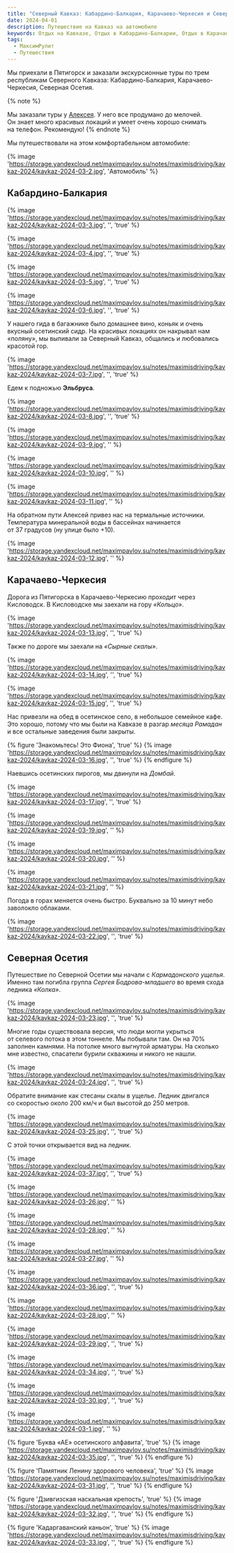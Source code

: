```yaml
---
title: "Северный Кавказ: Кабардино-Балкария, Карачаево-Черкесия и Северная Осетия"
date: 2024-04-01
description: Путешествие на Кавказ на автомобиле
keywords: Отдых на Кавказе, Отдых в Кабардино-Балкарии, Отдых в Карачаево-Черкесии, Отдых в Северной Осетии, Путешествие на Кавказ, На Кавказ на машине, Эльбрус, Домбай, Пятигорск, Эльбрус на машине, Домбай на машине, Пятигорск на машине
tags:
  - МаксимРулит
  - Путешествия
---
```


Мы&nbsp;приехали в&nbsp;Пятигорск и&nbsp;заказали экскурсионные туры по&nbsp;трем республикам Северного Кавказа: Кабардино-Балкария, Карачаево-Черкесия, Северная Осетия.

{% note %}

Мы&nbsp;заказали туры у&nbsp;[Алексея](https://alextouristik.ru). У&nbsp;него все продумано до&nbsp;мелочей. Он&nbsp;знает много красивых локаций и&nbsp;умеет очень хорошо снимать на&nbsp;телефон. Рекомендую!
{% endnote %}

Мы&nbsp;путешествовали на&nbsp;этом комфортабельном автомобиле:

{% image 'https://storage.yandexcloud.net/maximpavlov.su/notes/maximisdriving/kavkaz-2024/kavkaz-2024-03-2.jpg', 'Автомобиль' %}

## Кабардино-Балкария

{% image 'https://storage.yandexcloud.net/maximpavlov.su/notes/maximisdriving/kavkaz-2024/kavkaz-2024-03-3.jpg', '', 'true' %}

{% image 'https://storage.yandexcloud.net/maximpavlov.su/notes/maximisdriving/kavkaz-2024/kavkaz-2024-03-4.jpg', '', 'true' %}

{% image 'https://storage.yandexcloud.net/maximpavlov.su/notes/maximisdriving/kavkaz-2024/kavkaz-2024-03-5.jpg', '', 'true' %}

{% image 'https://storage.yandexcloud.net/maximpavlov.su/notes/maximisdriving/kavkaz-2024/kavkaz-2024-03-6.jpg', '', 'true' %}

У&nbsp;нашего гида в&nbsp;багажнике было домашнее вино, коньяк и&nbsp;очень вкусный осетинский сидр. На&nbsp;красивых локациях он&nbsp;накрывал нам &laquo;поляну&raquo;, мы&nbsp;выпивали за&nbsp;Северный Кавказ, общались и&nbsp;любовались красотой гор.

{% image 'https://storage.yandexcloud.net/maximpavlov.su/notes/maximisdriving/kavkaz-2024/kavkaz-2024-03-7.jpg', '', 'true' %}

Едем к&nbsp;подножью **Эльбруса**.

{% image 'https://storage.yandexcloud.net/maximpavlov.su/notes/maximisdriving/kavkaz-2024/kavkaz-2024-03-8.jpg', '', 'true' %}

{% image 'https://storage.yandexcloud.net/maximpavlov.su/notes/maximisdriving/kavkaz-2024/kavkaz-2024-03-9.jpg', '' %}

{% image 'https://storage.yandexcloud.net/maximpavlov.su/notes/maximisdriving/kavkaz-2024/kavkaz-2024-03-10.jpg', '' %}

{% image 'https://storage.yandexcloud.net/maximpavlov.su/notes/maximisdriving/kavkaz-2024/kavkaz-2024-03-11.jpg', '' %}

На&nbsp;обратном пути Алексей привез нас на&nbsp;термальные источники. Температура минеральной воды в&nbsp;бассейнах начинается от&nbsp;37&nbsp;градусов (ну&nbsp;улице было&nbsp;+10).

{% image 'https://storage.yandexcloud.net/maximpavlov.su/notes/maximisdriving/kavkaz-2024/kavkaz-2024-03-12.jpg', '' %}

## Карачаево-Черкесия

Дорога из&nbsp;Пятигорска в&nbsp;Карачаево-Черкесию проходит через Кисловодск. В&nbsp;Кисловодске мы&nbsp;заехали на&nbsp;гору _&laquo;Кольцо&raquo;_.

{% image 'https://storage.yandexcloud.net/maximpavlov.su/notes/maximisdriving/kavkaz-2024/kavkaz-2024-03-13.jpg', '', 'true' %}

Также по&nbsp;дороге мы&nbsp;заехали на&nbsp;_&laquo;Сырные скалы&raquo;_.

{% image 'https://storage.yandexcloud.net/maximpavlov.su/notes/maximisdriving/kavkaz-2024/kavkaz-2024-03-14.jpg', '', 'true' %}

{% image 'https://storage.yandexcloud.net/maximpavlov.su/notes/maximisdriving/kavkaz-2024/kavkaz-2024-03-15.jpg', '', 'true' %}

Нас привезли на&nbsp;обед в&nbsp;осетинское село, в&nbsp;небольшое семейное кафе. Это хорошо, потому что мы&nbsp;были на&nbsp;Кавказе в&nbsp;разгар _месяца Рамадан_ и&nbsp;все остальные заведения были закрыты.

{% figure 'Знакомьтесь! Это Фиона', 'true' %}
{% image 'https://storage.yandexcloud.net/maximpavlov.su/notes/maximisdriving/kavkaz-2024/kavkaz-2024-03-16.jpg', '', 'true' %}
{% endfigure %}

Наевшись осетинских пирогов, мы&nbsp;двинули на&nbsp;_Домбай_.

{% image 'https://storage.yandexcloud.net/maximpavlov.su/notes/maximisdriving/kavkaz-2024/kavkaz-2024-03-17.jpg', '', 'true' %}

{% image 'https://storage.yandexcloud.net/maximpavlov.su/notes/maximisdriving/kavkaz-2024/kavkaz-2024-03-19.jpg', '' %}

{% image 'https://storage.yandexcloud.net/maximpavlov.su/notes/maximisdriving/kavkaz-2024/kavkaz-2024-03-20.jpg', '' %}

{% image 'https://storage.yandexcloud.net/maximpavlov.su/notes/maximisdriving/kavkaz-2024/kavkaz-2024-03-21.jpg', '' %}

Погода в&nbsp;горах меняется очень быстро. Буквально за&nbsp;10&nbsp;минут небо заволокло облаками.

{% image 'https://storage.yandexcloud.net/maximpavlov.su/notes/maximisdriving/kavkaz-2024/kavkaz-2024-03-22.jpg', '', 'true' %}

## Северная Осетия

Путешествие по&nbsp;Северной Осетии мы&nbsp;начали с&nbsp;_Кармадонского ущелья_. Именно там погибла группа _Сергея Бодрова-младшего_ во&nbsp;время схода ледника _&laquo;Колка&raquo;_.

{% image 'https://storage.yandexcloud.net/maximpavlov.su/notes/maximisdriving/kavkaz-2024/kavkaz-2024-03-23.jpg', '', 'true' %}

Многие годы существовала версия, что люди могли укрыться от&nbsp;селевого потока в&nbsp;этом тоннеле. Мы&nbsp;побывали там. Он&nbsp;на&nbsp;70% заполнен камнями. На&nbsp;потолке много выгнутой арматуры. На&nbsp;сколько мне известно, спасатели бурили скважины и&nbsp;никого не&nbsp;нашли.

{% image 'https://storage.yandexcloud.net/maximpavlov.su/notes/maximisdriving/kavkaz-2024/kavkaz-2024-03-24.jpg', '', 'true' %}

Обратите внимание как стесаны скалы в&nbsp;ущелье. Ледник двигался со&nbsp;скоростью около 200&nbsp;км/ч и&nbsp;был высотой до&nbsp;250&nbsp;метров.

{% image 'https://storage.yandexcloud.net/maximpavlov.su/notes/maximisdriving/kavkaz-2024/kavkaz-2024-03-25.jpg', '', 'true' %}

С&nbsp;этой точки открывается вид на&nbsp;ледник.

{% image 'https://storage.yandexcloud.net/maximpavlov.su/notes/maximisdriving/kavkaz-2024/kavkaz-2024-03-37.jpg', '', 'true' %}

{% image 'https://storage.yandexcloud.net/maximpavlov.su/notes/maximisdriving/kavkaz-2024/kavkaz-2024-03-26.jpg', '' %}

{% image 'https://storage.yandexcloud.net/maximpavlov.su/notes/maximisdriving/kavkaz-2024/kavkaz-2024-03-28.jpg', '' %}

{% image 'https://storage.yandexcloud.net/maximpavlov.su/notes/maximisdriving/kavkaz-2024/kavkaz-2024-03-27.jpg', '' %}

{% image 'https://storage.yandexcloud.net/maximpavlov.su/notes/maximisdriving/kavkaz-2024/kavkaz-2024-03-36.jpg', '', 'true' %}

{% image 'https://storage.yandexcloud.net/maximpavlov.su/notes/maximisdriving/kavkaz-2024/kavkaz-2024-03-28.jpg', '' %}

{% image 'https://storage.yandexcloud.net/maximpavlov.su/notes/maximisdriving/kavkaz-2024/kavkaz-2024-03-29.jpg', '', 'true' %}

{% image 'https://storage.yandexcloud.net/maximpavlov.su/notes/maximisdriving/kavkaz-2024/kavkaz-2024-03-34.jpg', '', 'true' %}

{% image 'https://storage.yandexcloud.net/maximpavlov.su/notes/maximisdriving/kavkaz-2024/kavkaz-2024-03-30.jpg', '', 'true' %}

{% image 'https://storage.yandexcloud.net/maximpavlov.su/notes/maximisdriving/kavkaz-2024/kavkaz-2024-03-1.jpg', '' %}

{% figure 'Буква &laquo;АЕ&raquo; осетинского алфавита', 'true' %}
{% image 'https://storage.yandexcloud.net/maximpavlov.su/notes/maximisdriving/kavkaz-2024/kavkaz-2024-03-35.jpg', '', 'true' %}
{% endfigure %}

{% figure 'Памятник Ленину здорового человека', 'true' %}
{% image 'https://storage.yandexcloud.net/maximpavlov.su/notes/maximisdriving/kavkaz-2024/kavkaz-2024-03-31.jpg', '', 'true' %}
{% endfigure %}

{% figure 'Дзивгизская наскальная крепость', 'true' %}
{% image 'https://storage.yandexcloud.net/maximpavlov.su/notes/maximisdriving/kavkaz-2024/kavkaz-2024-03-32.jpg', '', 'true' %}
{% endfigure %}

{% figure 'Кадаргаванский каньон', 'true' %}
{% image 'https://storage.yandexcloud.net/maximpavlov.su/notes/maximisdriving/kavkaz-2024/kavkaz-2024-03-33.jpg', '', 'true' %}
{% endfigure %}
